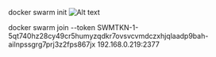 docker swarm init
![Alt text](image.png)


docker swarm join --token
SWMTKN-1-5qt740hz28cy49cr5humyzqdkr7ovsvcvmdczxhjqlaadp9bah-ailnpssgrg7prj3z2fps867jx 192.168.0.219:2377